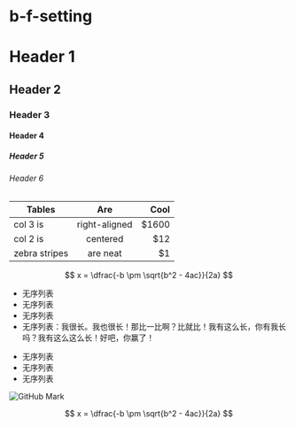b-f-setting
===========

# Header 1
## Header 2
### Header 3
#### Header 4
##### Header 5
###### Header 6

| Tables        | Are           | Cool  |
| ------------- |:-------------:| -----:|
| col 3 is      | right-aligned | $1600 |
| col 2 is      | centered      |   $12 |
| zebra stripes | are neat      |    $1 |

$$	x = \dfrac{-b \pm \sqrt{b^2 - 4ac}}{2a} $$


- 无序列表
- 无序列表
- 无序列表
- 无序列表：我很长。我也很长！那比一比啊？比就比！我有这么长，你有我长吗？我有这么这么长！好吧，你赢了！

+ 无序列表
+ 无序列表
+ 无序列表

![GitHub Mark](http://github.global.ssl.fastly.net/images/modules/logos_page/GitHub-Mark.png "GitHub Mark")

$$	x = \dfrac{-b \pm \sqrt{b^2 - 4ac}}{2a} $$
